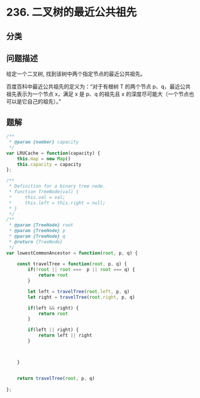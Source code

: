 # 236. 二叉树的最近公共祖先

## 分类

## 问题描述 

给定一个二叉树, 找到该树中两个指定节点的最近公共祖先。

百度百科中最近公共祖先的定义为：“对于有根树 T 的两个节点 p、q，最近公共祖先表示为一个节点 x，满足 x 是 p、q 的祖先且 x 的深度尽可能大（一个节点也可以是它自己的祖先）。”


## 题解

```js
/**
 * @param {number} capacity
 */
var LRUCache = function(capacity) {
    this.map = new Map() 
    this.capacity = capacity
};

/**
 * Definition for a binary tree node.
 * function TreeNode(val) {
 *     this.val = val;
 *     this.left = this.right = null;
 * }
 */
/**
 * @param {TreeNode} root
 * @param {TreeNode} p
 * @param {TreeNode} q
 * @return {TreeNode}
 */
var lowestCommonAncestor = function(root, p, q) {
    
    const travelTree = function(root, p, q) {
        if(!root || root ===  p || root === q) {
            return root
        }

        let left = travelTree(root.left, p, q) 
        let right = travelTree(root.right, p, q) 

        if(left && right) {
            return root
        }

        if(left || right) {
            return left || right
        }



    }


    return travelTree(root, p, q)
    
};

```